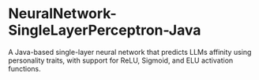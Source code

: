 # NeuralNetwork-SingleLayerPerceptron-Java
A Java-based single-layer neural network that predicts LLMs affinity using personality traits, with support for ReLU, Sigmoid, and ELU activation functions.
